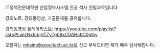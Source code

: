 IT정책전문대학원
산업정보시스템 전공
석사 전필과목입니다.

강의노트, 강의동영상, 기출문제를 공유합니다.

강의동영상 플레이리스트: https://youtube.com/playlist?list=PLwlzNxtcbjrlTZyTg09xC0AHctlC0glby

오탈자는 mksim@seoultech.ac.kr로 신고 부탁드리면 제가 매우 감사해합니다.
